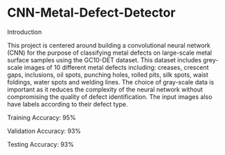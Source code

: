 # CNN-Metal-Defect-Detector

Introduction

This project is centered around building a convolutional neural network (CNN) for the purpose of classifying metal defects on large-scale metal surface samples using the GC10-DET dataset. This dataset includes grey-scale images of 10 different metal defects including: creases, crescent gaps, inclusions, oil spots, punching holes, rolled pits, silk spots, waist foldings, water spots and welding lines. The choice of gray-scale data is important as it reduces the complexity of the neural network without compromising the quality of defect identification. The input images also have labels according to their defect type.

Training Accuracy: 95%

Validation Accuracy: 93%

Testing Accuracy: 93%
